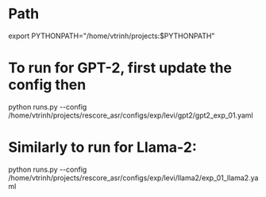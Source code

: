# Path
export PYTHONPATH="/home/vtrinh/projects:$PYTHONPATH"
# To run for GPT-2, first update the config then
python runs.py --config /home/vtrinh/projects/rescore_asr/configs/exp/levi/gpt2/gpt2_exp_01.yaml
# Similarly to run for Llama-2:
python runs.py --config /home/vtrinh/projects/rescore_asr/configs/exp/levi/llama2/exp_01_llama2.yaml